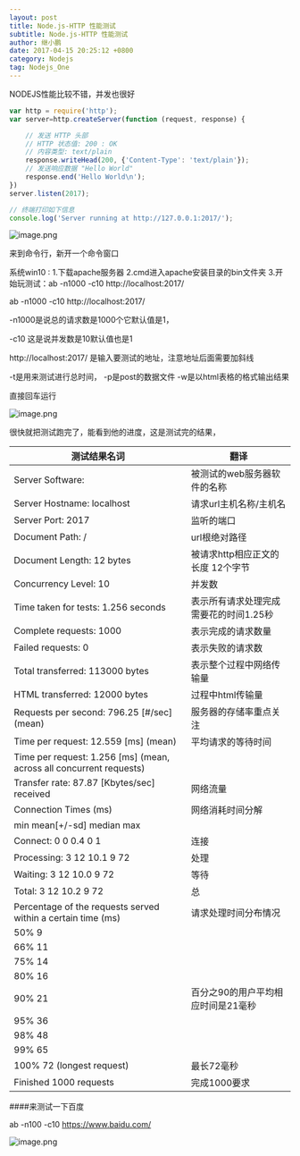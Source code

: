```yaml
---
layout: post
title: Node.js-HTTP 性能测试
subtitle: Node.js-HTTP 性能测试
author: 继小鹏
date: 2017-04-15 20:25:12 +0800
category: Nodejs
tag: Nodejs_One
---
```




NODEJS性能比较不错，并发也很好



```javascript
var http = require('http');
var server=http.createServer(function (request, response) {

	// 发送 HTTP 头部
	// HTTP 状态值: 200 : OK
	// 内容类型: text/plain
	response.writeHead(200, {'Content-Type': 'text/plain'});
	// 发送响应数据 "Hello World"
	response.end('Hello World\n');
})
server.listen(2017);

// 终端打印如下信息
console.log('Server running at http://127.0.0.1:2017/');
```


![image.png](http://upload-images.jianshu.io/upload_images/3877962-103a8e6c2b3c36ba.png?imageMogr2/auto-orient/strip%7CimageView2/2/w/1240)



来到命令行，新开一个命令窗口

系统win10 :
1.下载apache服务器
2.cmd进入apache安装目录的bin文件夹
3.开始玩测试：ab -n1000 -c10 http://localhost:2017/

ab -n1000 -c10 http://localhost:2017/

-n1000是说总的请求数是1000个它默认值是1，

-c10 这是说并发数是10默认值也是1

http://localhost:2017/
是输入要测试的地址，注意地址后面需要加斜线

-t是用来测试进行总时间，
-p是post的数据文件
-w是以html表格的格式输出结果

直接回车运行



![image.png](http://upload-images.jianshu.io/upload_images/3877962-a8467a29e0ed769f.png?imageMogr2/auto-orient/strip%7CimageView2/2/w/1240)


很快就把测试跑完了，能看到他的进度，这是测试完的结果，





测试结果名词|翻译
--|--
Server Software:|被测试的web服务器软件的名称
Server Hostname:        localhost|请求url主机名称/主机名
Server Port:            2017|监听的端口
Document Path:          /|url根绝对路径
Document Length:        12 bytes|被请求http相应正文的长度 12个字节
Concurrency Level:      10|并发数
Time taken for tests:   1.256 seconds|表示所有请求处理完成需要花的时间1.25秒
Complete requests:      1000|表示完成的请求数量
Failed requests:        0|表示失败的请求数
Total transferred:      113000 bytes|表示整个过程中网络传输量
HTML transferred:       12000 bytes|过程中html传输量
Requests per second:    796.25 [#/sec] (mean)|服务器的存储率重点关注
Time per request:       12.559 [ms] (mean)|平均请求的等待时间
Time per request:       1.256 [ms] (mean, across all concurrent requests)|
Transfer rate:          87.87 [Kbytes/sec] received|网络流量
Connection Times (ms)|网络消耗时间分解
              min  mean[+/-sd] median   max|
Connect:        0    0   0.4      0       1|连接
Processing:     3   12  10.1      9      72|处理
Waiting:        3   12  10.0      9      72|等待
Total:          3   12  10.2      9      72|总
Percentage of the requests served within a certain time (ms)|请求处理时间分布情况
  50%      9|
  66%     11|
  75%     14|
  80%     16|
  90%     21|百分之90的用户平均相应时间是21毫秒
  95%     36|
  98%     48|
  99%     65|
 100%     72 (longest request)|最长72毫秒
Finished 1000 requests|完成1000要求|s






####来测试一下百度

ab -n100 -c10  https://www.baidu.com/


![image.png](http://upload-images.jianshu.io/upload_images/3877962-d70c8631e9120ee7.png?imageMogr2/auto-orient/strip%7CimageView2/2/w/1240)